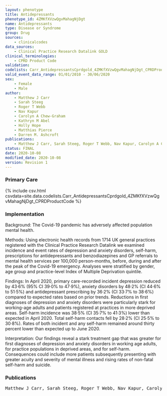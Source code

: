 ```yaml
---
layout: phenotype
title: Antidepressants
phenotype_id: 4ZMKfXVzwQgvMahagNjDgt
name: Antidepressants
type: Disease or Syndrome
group: Drug
sources: 
    - clinicalcodes
data_sources:
    - Clinical Practice Research Datalink GOLD
clinical_terminologies:
    - CPRD Product Code
validation:
codelists: Carr_AntidepressantsCprdgold_4ZMKfXVzwQgvMahagNjDgt_CPRDProductCode.csv
valid_event_data_range: 01/01/2010 - 30/06/2020 
sex:
    - Female
    - Male
author:
    - Matthew J Carr
    - Sarah Steeg
    - Roger T Webb
    - Nav Kapur
    - Carolyn A Chew-Graham
    - Kathryn M Abel
    - Holly Hope
    - Matthias Pierce
    - Darren M. Ashcroft   
publications:
    - Matthew J Carr, Sarah Steeg, Roger T Webb, Nav Kapur, Carolyn A Chew-Graham, Kathryn M Abel, Holly Hope, Matthias Pierce, Darren M. Ashcroft, Primary care contact for mental illness and self-harm before during and after the peak of the Covid-19 pandemic in the UK cohort study of 13 million individual. PrePrint not peer reviewed, 2020.
status: FINAL
date: 2020-10-08
modified_date: 2020-10-08
version: Revision 1
---
```


### Primary Care

{% include csv.html csvdata=site.data.codelists.Carr_AntidepressantsCprdgold_4ZMKfXVzwQgvMahagNjDgt_CPRDProductCode %}

### Implementation

Background:
The Covid-19 pandemic has adversely affected population mental health.

Methods:
Using electronic health records from 1714 UK general practices registered with the Clinical Practice Research Datalink we examined incidence and event rates of depression and anxiety disorders, self-harm, prescriptions for antidepressants and benzodiazepines and GP referrals to mental health services per 100,000 person-months, before, during and after the peak of the Covid-19 emergency. Analyses were stratified by gender, age group and practice-level Index of Multiple Deprivation quintile.

Findings:
In April 2020, primary care-recorded incident depression reduced by 43·6% (95% CI 39·0% to 47·9%), anxiety disorders by 48·2% (CI 44·6% to 51·5%) and antidepressant prescribing by 36·2% (CI 33·7% to 38·6%) compared to expected rates based on prior trends. Reductions in first diagnoses of depression and anxiety disorders were particularly stark for working-age adults and patients registered at practices in more deprived areas. Self-harm incidence was 38·5% (CI 35·7% to 41·3%) lower than expected in April 2020. Total self-harm contacts fell by 28·2% (CI 25·5% to 30·8%). Rates of both incident and any self-harm remained around thirty percent lower than expected up to June 2020.

Interpretation:
Our findings reveal a stark treatment gap that was greater for first diagnoses of depression and anxiety disorders in working age adults, for practice populations in deprived areas, and for self-harm. Consequences could include more patients subsequently presenting with greater acuity and severity of mental illness and rising rates of non-fatal self-harm and suicide.

### Publications

<pre>
Matthew J Carr, Sarah Steeg, Roger T Webb, Nav Kapur, Carolyn A Chew-Graham, Kathryn M Abel, Holly Hope, Matthias Pierce, Darren M. Ashcroft, Primary care contact for mental illness and self-harm before during and after the peak of the Covid-19 pandemic in the UK cohort study of 13 million individual. PrePrint not peer reviewed, 2020.
</pre>
